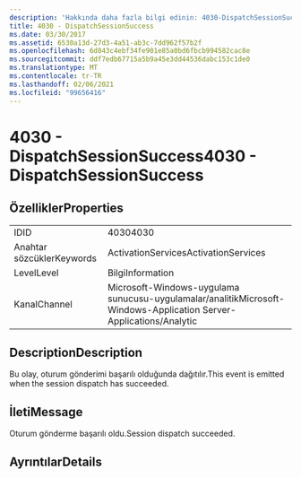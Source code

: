 ```yaml
---
description: 'Hakkında daha fazla bilgi edinin: 4030-DispatchSessionSuccess'
title: 4030 - DispatchSessionSuccess
ms.date: 03/30/2017
ms.assetid: 6530a13d-27d3-4a51-ab3c-7dd962f57b2f
ms.openlocfilehash: 6d843c4ebf34fe901e85a0bd6fbcb994582cac8e
ms.sourcegitcommit: ddf7edb67715a5b9a45e3dd44536dabc153c1de0
ms.translationtype: MT
ms.contentlocale: tr-TR
ms.lasthandoff: 02/06/2021
ms.locfileid: "99656416"
---
```

# <a name="4030---dispatchsessionsuccess"></a><span data-ttu-id="51568-103">4030 - DispatchSessionSuccess</span><span class="sxs-lookup"><span data-stu-id="51568-103">4030 - DispatchSessionSuccess</span></span>

## <a name="properties"></a><span data-ttu-id="51568-104">Özellikler</span><span class="sxs-lookup"><span data-stu-id="51568-104">Properties</span></span>  
  
|||  
|-|-|  
|<span data-ttu-id="51568-105">ID</span><span class="sxs-lookup"><span data-stu-id="51568-105">ID</span></span>|<span data-ttu-id="51568-106">4030</span><span class="sxs-lookup"><span data-stu-id="51568-106">4030</span></span>|  
|<span data-ttu-id="51568-107">Anahtar sözcükler</span><span class="sxs-lookup"><span data-stu-id="51568-107">Keywords</span></span>|<span data-ttu-id="51568-108">ActivationServices</span><span class="sxs-lookup"><span data-stu-id="51568-108">ActivationServices</span></span>|  
|<span data-ttu-id="51568-109">Level</span><span class="sxs-lookup"><span data-stu-id="51568-109">Level</span></span>|<span data-ttu-id="51568-110">Bilgi</span><span class="sxs-lookup"><span data-stu-id="51568-110">Information</span></span>|  
|<span data-ttu-id="51568-111">Kanal</span><span class="sxs-lookup"><span data-stu-id="51568-111">Channel</span></span>|<span data-ttu-id="51568-112">Microsoft-Windows-uygulama sunucusu-uygulamalar/analitik</span><span class="sxs-lookup"><span data-stu-id="51568-112">Microsoft-Windows-Application Server-Applications/Analytic</span></span>|  
  
## <a name="description"></a><span data-ttu-id="51568-113">Description</span><span class="sxs-lookup"><span data-stu-id="51568-113">Description</span></span>  

 <span data-ttu-id="51568-114">Bu olay, oturum gönderimi başarılı olduğunda dağıtılır.</span><span class="sxs-lookup"><span data-stu-id="51568-114">This event is emitted when the session dispatch has succeeded.</span></span>  
  
## <a name="message"></a><span data-ttu-id="51568-115">İleti</span><span class="sxs-lookup"><span data-stu-id="51568-115">Message</span></span>  

 <span data-ttu-id="51568-116">Oturum gönderme başarılı oldu.</span><span class="sxs-lookup"><span data-stu-id="51568-116">Session dispatch succeeded.</span></span>  
  
## <a name="details"></a><span data-ttu-id="51568-117">Ayrıntılar</span><span class="sxs-lookup"><span data-stu-id="51568-117">Details</span></span>
